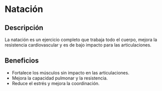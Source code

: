 # Natación
## Descripción
La natación es un ejercicio completo que trabaja todo el cuerpo, mejora la resistencia cardiovascular y es de bajo impacto para las articulaciones.
## Beneficios
- Fortalece los músculos sin impacto en las articulaciones.
- Mejora la capacidad pulmonar y la resistencia.
- Reduce el estrés y mejora la coordinación.

